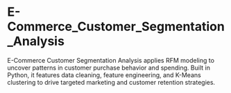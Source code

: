 # E-Commerce_Customer_Segmentation_Analysis
E-Commerce Customer Segmentation Analysis applies RFM modeling to uncover patterns in customer purchase behavior and spending. Built in Python, it features data cleaning, feature engineering, and K-Means clustering to drive targeted marketing and customer retention strategies.
